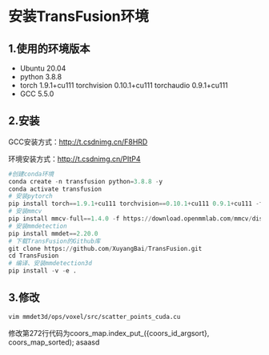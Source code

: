 # 安装TransFusion环境

## 1.使用的环境版本
- Ubuntu 20.04
- python 3.8.8
- torch 1.9.1+cu111 torchvision 0.10.1+cu111 torchaudio 0.9.1+cu111
- GCC 5.5.0


## 2.安装
GCC安装方式：http://t.csdnimg.cn/F8HRD

环境安装方式：http://t.csdnimg.cn/PItP4

```py
#创建conda环境
conda create -n transfusion python=3.8.8 -y
conda activate transfusion
# 安装pytorch
pip install torch==1.9.1+cu111 torchvision==0.10.1+cu111 0.9.1+cu111 -f https://download.pytorch.org/whl/torch_stable.html
# 安装mmcv
pip install mmcv-full==1.4.0 -f https://download.openmmlab.com/mmcv/dist/cu111/torch1.9.0/index.html
# 安装mmdetection
pip install mmdet==2.20.0
# 下载TransFusion的Github库
git clone https://github.com/XuyangBai/TransFusion.git
cd TransFusion
# 编译、安装mmdetection3d
pip install -v -e .
```
## 3.修改
```bash
vim mmdet3d/ops/voxel/src/scatter_points_cuda.cu
```

修改第272行代码为coors_map.index_put_({coors_id_argsort}, coors_map_sorted);
asaasd